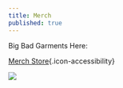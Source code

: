 ```yaml
---
title: Merch
published: true
---
```


Big Bad Garments Here:

[Merch Store](https://bigbadcon.bigcartel.com/){.icon-accessibility}

![](/images/womens-recycled-v-neck-t-shirt-black-front-64ff7f3be681d.png)
